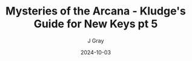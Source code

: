 ---
title: 'Mysteries of the Arcana - Kludge''s Guide for New Keys pt 5'
alt: 'Mysteries of the Arcana'
date: '2024-10-03'
author: 'J Gray'
artist: 'Keira'
---
